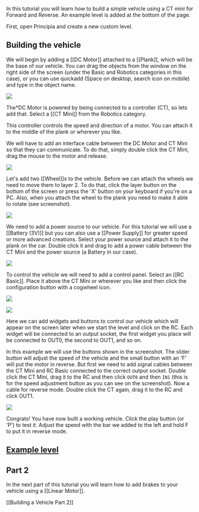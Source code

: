 In this tutorial you will learn how to build a simple vehicle using a CT mini for Forward and Reverse. An example level is added at the bottom of the page.

First, open Principia and create a new custom level.

## Building the vehicle
We will begin by adding a [[DC Motor]] attached to a [[Plank]], which will be the base of our vehicle. You can drag the objects from the window on the right side of the screen (under the Basic and Robotics categories in this case), or you can use quickadd (Space on desktop, search icon on mobile) and type in the object name.

![](/wiki/images/imgur/DSZmXJr.webp)

The*DC Motor is powered by being connected to a controller (CT), so lets add that. Select a [[CT Mini]] from the Robotics category.

This controller controls the speed and direction of a motor. You can attach it to the middle of the plank or wherever you like.

We will have to add an interface cable between the DC Motor and CT Mini so that they can communicate. To do that, simply double click the CT Mini, drag the mouse to the motor and release.

![](/wiki/images/imgur/xqMyxBM.webp)

Let's add two [[Wheel]]s to the vehicle. Before we can attach the wheels we need to move them to layer 2. To do that, click the layer button on the bottom of the screen or press the 'X' button on your keyboard if you're on a PC. Also, when you attach the wheel to the plank you need to make it able to rotate (see screenshot).

![](/wiki/images/imgur/XGq0Ib0.webp)

We need to add a power source to our vehicle. For this tutorial we will use a [[Battery (3V)]] but you can also use a [[Power Supply]] for greater speed or more advanced creations. Select your power source and attach it to the plank on the car. Double click it and drag to add a power cable between the CT Mini and the power source (a Battery in our case).

![](/wiki/images/imgur/W7zyept.webp)

To control the vehicle we will need to add a control panel. Select an [[RC Basic]]. Place it above the CT Mini or wherever you like and then click the configuration button with a cogwheel icon.

![](/wiki/images/imgur/K79aCsH.webp)

![](/wiki/images/imgur/7h8WuJq.webp)

Here we can add widgets and buttons to control our vehicle which will appear on the screen later when we start the level and click on the RC. Each widget will be connected to an output socket, the first widget you place will be connected to OUT0, the second to OUT1, and so on.

In this example we will use the buttons shown in the screenshot. The slider button will adjust the speed of the vehicle and the small button with an 'F' will put the motor in reverse. But first we need to add signal cables between the CT Mini and RC Basic connected to the correct output socket. Double click the CT Mini, drag it to the RC and then click `OUT0` and then `IN1` (this is for the speed adjustment button as you can see on the screenshot). Now a cable for reverse mode. Double click the CT again, drag it to the RC and click OUT1.

![](/wiki/images/imgur/PNzhagg.webp)

Congrats! You have now built a working vehicle. Click the play button (or 'P') to test it. Adjust the speed with the bar we added to the left and hold F to put it in reverse mode.

## [Example level](https://archive.principia-web.se/level/5356)

## Part 2
In the next part of this tutorial you will learn how to add brakes to your vehicle using a [[Linear Motor]].

[[Building a Vehicle Part 2]]
